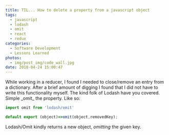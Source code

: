 ```yaml
---
title: TIL... How to delete a property from a javascript object
tags:
  - javascript
  - lodash
  - omit
  - react
  - redux
categories:
  - Software Development
  - Lessons Learned
photos:
  - img/post_img/code_wall.jpg
date: 2018-04-24 15:00:47
---
```


While working in a reducer, I found I needed to close/remove an entry from a dictionary. After a brief amount of digging I found that I did not have to write this functionality myself. The kind folk of Lodash have you covered. Simple \_omit\_ the property. Like so:

```javascript
import omit from 'lodash/omit'

default export (object)=>omit(object,removedKey);
```

Lodash/Omit kindly returns a new object, _omitting_ the given key.